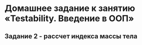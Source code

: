 # Домашнее задание к занятию «Testability. Введение в ООП»
## Задание 2 - рассчет индекса массы тела
